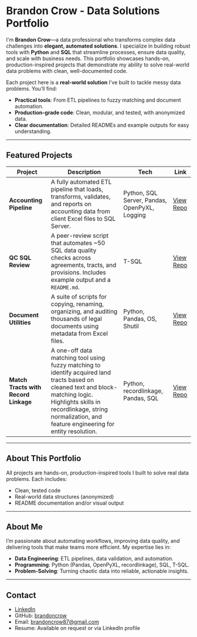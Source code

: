 # Brandon Crow - Data Solutions Portfolio

I'm **Brandon Crow**—a data professional who transforms complex data challenges into **elegant, automated solutions**. I specialize in building robust tools with **Python** and **SQL** that streamline processes, ensure data quality, and scale with business needs. This portfolio showcases hands-on, production-inspired projects that demonstrate my ability to solve real-world data problems with clean, well-documented code.

Each project here is a **real-world solution** I’ve built to tackle messy data problems. You’ll find:
- **Practical tools**: From ETL pipelines to fuzzy matching and document automation.
- **Production-grade code**: Clean, modular, and tested, with anonymized data.
- **Clear documentation**: Detailed READMEs and example outputs for easy understanding.

---

## Featured Projects

| Project | Description | Tech | Link |
|--------|-------------|------|------|
| **Accounting Pipeline** | A fully automated ETL pipeline that loads, transforms, validates, and reports on accounting data from client Excel files to SQL Server. | Python, SQL Server, Pandas, OpenPyXL, Logging | [View Repo](https://github.com/brandoncrow/accounting-pipeline) |
| **QC SQL Review** | A peer-review script that automates ~50 SQL data quality checks across agreements, tracts, and provisions. Includes example output and a `README.md`. | T-SQL | [View Repo](https://github.com/brandoncrow/peer_review_qc) |
| **Document Utilities** | A suite of scripts for copying, renaming, organizing, and auditing thousands of legal documents using metadata from Excel files. | Python, Pandas, OS, Shutil | [View Repo](https://github.com/brandoncrow/document-utilities) |
| **Match Tracts with Record Linkage** | A one-off data matching tool using fuzzy matching to identify acquired land tracts based on cleaned text and block-matching logic. Highlights skills in recordlinkage, string normalization, and feature engineering for entity resolution. | Python, recordlinkage, Pandas, SQL | [View Repo](https://github.com/brandoncrow/match-tracts) |

---

## About This Portfolio

All projects are hands-on, production-inspired tools I built to solve real data problems. Each includes:

- Clean, tested code
- Real-world data structures (anonymized)
- README documentation and/or visual output

---

## About Me

I’m passionate about automating workflows, improving data quality, and delivering tools that make teams more efficient. My expertise lies in:
- **Data Engineering**: ETL pipelines, data validation, and automation.
- **Programming**: Python (Pandas, OpenPyXL, recordlinkage), SQL, T-SQL.
- **Problem-Solving**: Turning chaotic data into reliable, actionable insights.

---

## Contact

- [LinkedIn](https://www.linkedin.com/in/brandon-crow-47b592a3/)
- GitHub: [brandoncrow](https://github.com/brandoncrow)
- Email: brandoncrow87@gmail.com
- Resume: Available on request or via LinkedIn profile
